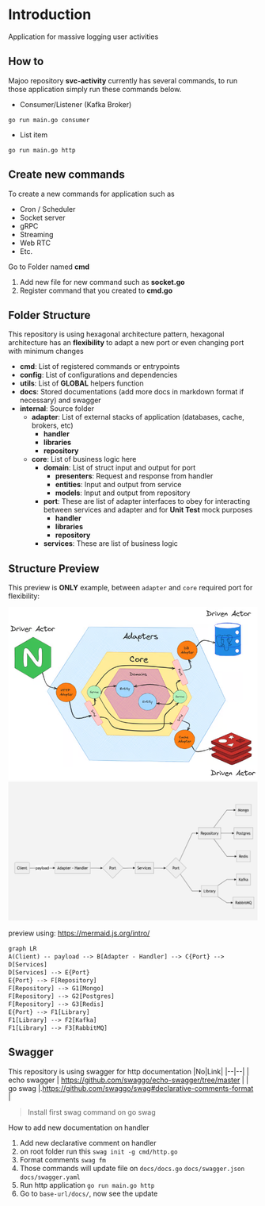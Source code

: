 
# Introduction
Application for massive logging user activities

## How to
Majoo repository **svc-activity** currently has several commands, to run those application simply run these commands below.
- Consumer/Listener (Kafka Broker)
```  
go run main.go consumer  
```  
- List item
```  
go run main.go http  
```  

## Create new commands

To create a new commands for application such as

- Cron / Scheduler
- Socket server
- gRPC
- Streaming
- Web RTC
- Etc.

Go to Folder named **cmd**

1. Add new file for new command such as **socket.go**
2. Register command that you created to **cmd.go**

## Folder Structure
This repository is using hexagonal architecture pattern, hexagonal architecture has an **flexibility** to adapt a new port or even changing port with minimum changes
- **cmd**: List of registered commands or entrypoints
- **config**: List of configurations and dependencies
- **utils**: List of **GLOBAL** helpers function
- **docs**: Stored documentations (add more docs in markdown format if necessary) and swagger
- **internal**: Source folder
    - **adapter**: List of external stacks of application (databases, cache, brokers, etc)
        - **handler**
        - **libraries**
        - **repository**
    - **core**: List of business logic here
        - **domain**: List of struct input and output for port
            - **presenters**: Request and response from handler
            - **entities**: Input and output from service
            - **models**: Input and output from repository
        - **port**: These are list of adapter interfaces to obey for interacting between services and adapter and for **Unit Test** mock purposes
            - **handler**
            - **libraries**
            - **repository**
        - **services**: These are list of business logic


## Structure Preview
This preview is **ONLY**  example, between `adapter` and `core` required port for flexibility:

![hexa architecture](docs/images/hexa.png)
![hexa diagram](docs/images/hexa-uml.png)

preview using: https://mermaid.js.org/intro/
```mermaid  
graph LR  
A(Client) -- payload --> B[Adapter - Handler] --> C{Port} --> D[Services]
D[Services] --> E{Port}
E{Port} --> F[Repository]
F[Repository] --> G1[Mongo]
F[Repository] --> G2[Postgres]
F[Repository] --> G3[Redis]
E{Port} --> F1[Library]
F1[Library] --> F2[Kafka]
F1[Library] --> F3[RabbitMQ]
```

## Swagger

This repository is using swagger for http documentation
|No|Link|
|--|--|
| echo swagger | https://github.com/swaggo/echo-swagger/tree/master |
| go swag |.https://github.com/swaggo/swag#declarative-comments-format |

> Install first swag command on go swag

How to add new documentation on handler
1. Add new declarative comment on handler
2. on root folder run this `swag init -g cmd/http.go`
3. Format comments `swag fm`
4. Those commands will update file on `docs/docs.go` `docs/swagger.json` `docs/swagger.yaml`
5. Run http application `go run main.go http`
6. Go to `base-url/docs/`, now see the update